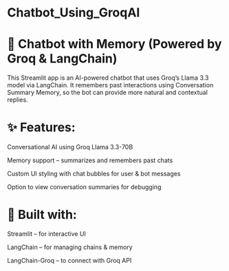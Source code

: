 # Chatbot_Using_GroqAI
# 📝 Chatbot with Memory (Powered by Groq & LangChain)

This Streamlit app is an AI-powered chatbot that uses Groq’s Llama 3.3 model via LangChain.
It remembers past interactions using Conversation Summary Memory, so the bot can provide more natural and contextual replies.

# ✨ Features:

Conversational AI using Groq Llama 3.3-70B

Memory support – summarizes and remembers past chats

Custom UI styling with chat bubbles for user & bot messages

Option to view conversation summaries for debugging

# 🚀 Built with:

Streamlit
 – for interactive UI

LangChain
 – for managing chains & memory

LangChain-Groq
 – to connect with Groq API
